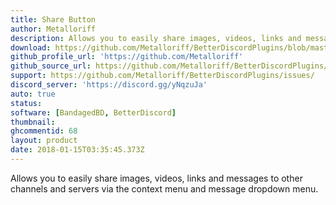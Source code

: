 ```yaml
---
title: Share Button
author: Metalloriff
description: Allows you to easily share images, videos, links and messages to other channels and servers via the context menu and message dropdown menu.
download: https://github.com/Metalloriff/BetterDiscordPlugins/blob/master/ShareButton.plugin.js
github_profile_url: 'https://github.com/Metalloriff'
github_source_url: https://github.com/Metalloriff/BetterDiscordPlugins/blob/master/ShareButton.plugin.js
support: https://github.com/Metalloriff/BetterDiscordPlugins/issues/
discord_server: 'https://discord.gg/yNqzuJa'
auto: true
status:
software: [BandagedBD, BetterDiscord]
thumbnail:
ghcommentid: 68
layout: product
date: 2018-01-15T03:35:45.373Z
---
```

Allows you to easily share images, videos, links and messages to other channels and servers via the context menu and message dropdown menu.